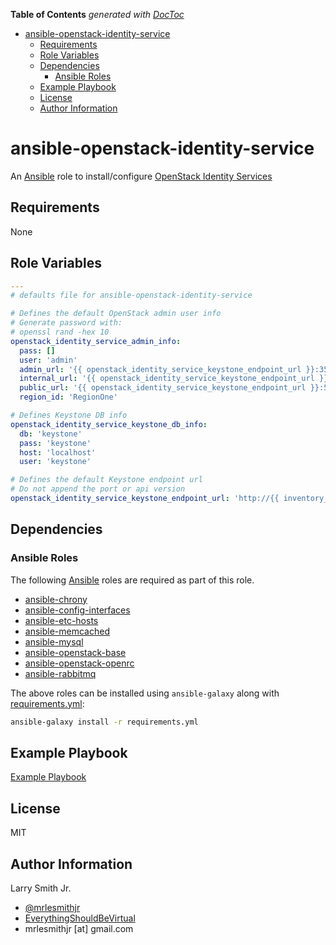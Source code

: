 <!-- START doctoc generated TOC please keep comment here to allow auto update -->
<!-- DON'T EDIT THIS SECTION, INSTEAD RE-RUN doctoc TO UPDATE -->
**Table of Contents**  *generated with [DocToc](https://github.com/thlorenz/doctoc)*

- [ansible-openstack-identity-service](#ansible-openstack-identity-service)
  - [Requirements](#requirements)
  - [Role Variables](#role-variables)
  - [Dependencies](#dependencies)
    - [Ansible Roles](#ansible-roles)
  - [Example Playbook](#example-playbook)
  - [License](#license)
  - [Author Information](#author-information)

<!-- END doctoc generated TOC please keep comment here to allow auto update -->

# ansible-openstack-identity-service

An [Ansible](https://www.ansible.com) role to install/configure [OpenStack Identity Services](https://docs.openstack.org/ocata/install-guide-ubuntu/common/get-started-identity.html)

## Requirements

None

## Role Variables

```yaml
---
# defaults file for ansible-openstack-identity-service

# Defines the default OpenStack admin user info
# Generate password with:
# openssl rand -hex 10
openstack_identity_service_admin_info:
  pass: []
  user: 'admin'
  admin_url: '{{ openstack_identity_service_keystone_endpoint_url }}:35357/v3/'
  internal_url: '{{ openstack_identity_service_keystone_endpoint_url }}:5000/v3/'
  public_url: '{{ openstack_identity_service_keystone_endpoint_url }}:5000/v3/'
  region_id: 'RegionOne'

# Defines Keystone DB info
openstack_identity_service_keystone_db_info:
  db: 'keystone'
  pass: 'keystone'
  host: 'localhost'
  user: 'keystone'

# Defines the default Keystone endpoint url
# Do not append the port or api version
openstack_identity_service_keystone_endpoint_url: 'http://{{ inventory_hostname }}'
```

## Dependencies

### Ansible Roles

The following [Ansible](https://www.ansible.com) roles are required as part of
this role.

-   [ansible-chrony](https://github.com/mrlesmithjr/ansible-chrony)
-   [ansible-config-interfaces](https://github.com/mrlesmithjr/ansible-config-interfaces)
-   [ansible-etc-hosts](https://github.com/mrlesmithjr/ansible-etc-hosts)
-   [ansible-memcached](https://github.com/mrlesmithjr/ansible-memcached)
-   [ansible-mysql](https://github.com/mrlesmithjr/ansible-mysql)
-   [ansible-openstack-base](https://github.com/mrlesmithjr/ansible-openstack-base)
-   [ansible-openstack-openrc](https://github.com/mrlesmithjr/ansible-openstack-openrc)
-   [ansible-rabbitmq](https://github.com/mrlesmithjr/ansible-rabbitmq)

The above roles can be installed using `ansible-galaxy` along with [requirements.yml](./requirements.yml):

```bash
ansible-galaxy install -r requirements.yml
```

## Example Playbook

[Example Playbook](./playbook.yml)

## License

MIT

## Author Information

Larry Smith Jr.

-   [@mrlesmithjr](https://www.twitter.com/mrlesmithjr)
-   [EverythingShouldBeVirtual](http://www.everythingshouldbevirtual.com)
-   mrlesmithjr [at] gmail.com
